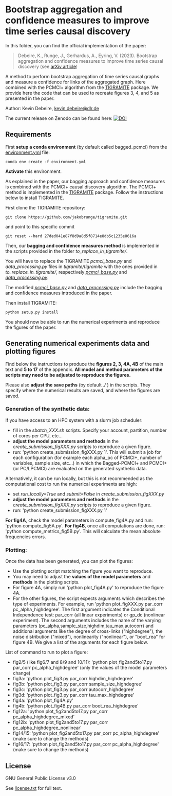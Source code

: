 # Bootstrap aggregation and confidence measures to improve time series causal discovery

In this folder, you can find the official implementation of the paper: 
> Debeire, K., Runge, J., Gerhardus, A., Eyring, V. (2023). Bootstrap aggregation and confidence measures to improve time series causal discovery (see [arXiv article](http://arxiv.org/abs/2306.08946))

A method to perform bootstrap aggregation of time series causal graphs and measure a confidence for links of the aggregated graph. Here combined with the PCMCI+ algorithm from the [TIGRAMITE](https://github.com/jakobrunge/tigramite/) package. We provide here the code that can be used to recreate figures 3, 4, and 5 as presented in the paper.

Author: Kevin Debeire, [kevin.debeire@dlr.de](mailto:kevin.debeire@dlr.de)

The current release on Zenodo can be found here: [![DOI](https://zenodo.org/badge/656643051.svg)](https://zenodo.org/badge/latestdoi/656643051)
## Requirements

First **setup a conda environment** (by default called bagged_pcmci) from the [environment.yml](./environment.yml) file:

```setup
conda env create -f environment.yml
```

**Activate** this environment.

As explained in the paper, our bagging approach and confidence measures is combined with the PCMCI+ causal discovery algorithm. The PCMCI+ method is implemented in the [TIGRAMITE](https://github.com/jakobrunge/tigramite/) package. Follow the instructions below to install TIGRAMITE.

First clone the TIGRAMITE repository:

```
git clone https://github.com/jakobrunge/tigramite.git
```
and point to this specific commit

```
git reset --hard 27ded041e87f8d9a8d5f8714e8db5c1235e8616a
```

Then, our **bagging and confidence measures method** is implemented in the scripts provided in the folder *to_replace_in_tigramite/*.

You will have to replace the TIGRAMITE *pcmci_base.py* and *data_processing.py* files in *tigramite/tigramite* with the ones provided in *to_replace_in_tigramite/*, respectively [*pcmci_base.py*](./to_replace_in_tigramite/pcmci_base.py) and [*data_processing.py*](./to_replace_in_tigramite/data_processing.py).

The modified [*pcmci_base.py*](./to_replace_in_tigramite/pcmci_base.py) and [*data_processing.py*](./to_replace_in_tigramite/data_processing.py) include the bagging and confidence measures introduced in the paper.

Then install TIGRAMITE:

```
python setup.py install
```

 You should now be able to run the numerical experiments and reproduce the figures of the paper.

## Generating numerical experiments data and plotting figures

Find below the instructions to produce the **figures 2, 3, 4A, 4B** of the main text and **5 to 17** of the appendix.
**All model and method parameters of the scripts may need to be adjusted to reproduce the figures.**

Please also **adjust the save paths** (by default *./* ) in the scripts.
They specify where the numerical results are saved, and where the figures are saved.

### Generation of the synthetic data:

If you have access to an HPC system with a slurm job scheduler:
- fill in the *sbatch_XXX.sh* scripts. Specify your account, partition, number of cores per CPU, etc...
- **adjust the model parameters and methods** in the *create_submission_figXXX.py* scripts to reproduce a given figure.
- run: 'python create_submission_figXXX.py 1'. This will submit a job for each configuration (for example each alpha_pc of PCMCI+, number of variables, sample size, etc...) in which the Bagged-PCMCI+ and PCMCI+ (or PC/LPCMCI) are evaluated on the generated synthetic data.

Alternatively, it can be run locally, but this is not recommended as the computational cost to run the numerical experiments are high:
- set *run_locally=True* and *submit=False* in *create_submission_figXXX.py*
- **adjust the model parameters and methods** in the *create_submission_figXXX.py* scripts to reproduce a given figure.
- run: 'python create_submission_figXXX.py 1'

**For fig4A**, check the model parameters in compute_fig4A.py and run: 'python compute_fig5A.py'.
**For fig4B**, once all computations are done, run: 'python compute_metrics_fig5B.py'. This will calculate the mean absolute frequencies errors.

### Plotting:
Once the data has been generated, you can plot the figures:
- Use the plotting script matching the figure you want to reproduce.
- You may need to adjust the **values of the model parameters** and **methods** in the plotting scripts.
- For figure 4A, simply run 'python plot_fig4A.py' to reproduce the figure 4A.
- For the other figures, the script expects arguments which describes the type of experiments. For example, run 'python plot_figXXX.py par_corr pc_alpha_highdegree'. The first argument indicates the Conditional Independence test: par_corr (all linear experiments) or gp_dc (nonlinear experiment). The second arguments includes the name of the varying parameters (pc_alpha,sample_size,highdim,tau_max,autocorr) and additional arguments like the degree of cross-links ("highdegree"), the noise distribution ("mixed"), nonlinearity ("nonlinear"), or "boot_rea" for figure 4B. We give a list of the arguments for each figure below.

List of command to run to plot a figure:
- fig2/5 (like fig6/7 and 8/9 and 10/11): 'python plot_fig2and5to17.py par_corr pc_alpha_highdegree' (only the values of the model parameters change)
- fig3a: 'python plot_fig3.py par_corr highdim_highdegree'
- fig3b: 'python plot_fig3.py par_corr sample_size_highdegree'
- fig3c: 'python plot_fig3.py par_corr autocorr_highdegree'
- fig3d: 'python plot_fig3.py par_corr tau_max_highdegree'
- fig4a: 'python plot_fig4A.py'
- fig4b: 'python plot_fig4B.py par_corr boot_rea_highdegree'
- fig12a: 'python plot_fig2and5to17.py par_corr pc_alpha_highdegree_mixed'
- fig12b: 'python plot_fig2and5to17.py par_corr pc_alpha_highdegree_nonlinear'
- fig14/15: 'python plot_fig2and5to17.py par_corr pc_alpha_highdegree' (make sure to change the methods)
- fig16/17: 'python plot_fig2and5to17.py par_corr pc_alpha_highdegree' (make sure to change the methods)

## License
GNU General Public License v3.0

See [license.txt](./license.txt) for full text.


